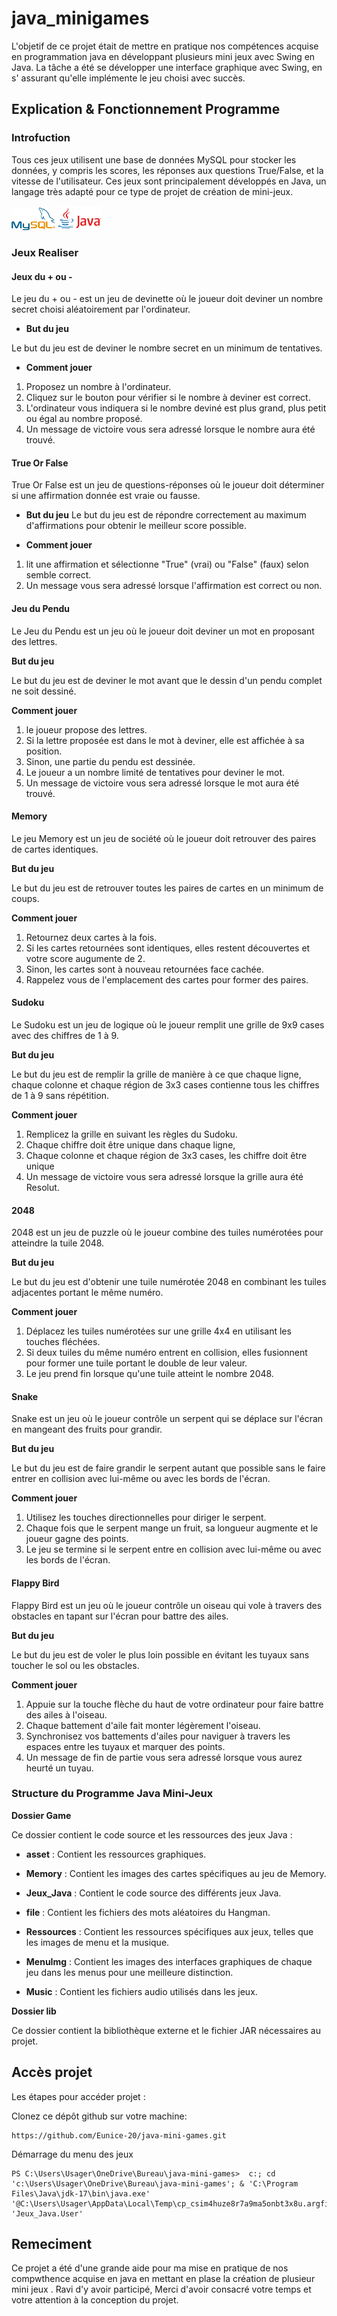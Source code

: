 # java_minigames

 L'objetif de ce projet était de mettre en pratique nos compétences  acquise en programmation java en développant plusieurs mini jeux avec Swing en Java. La  tâche a été se développer une interface graphique avec Swing, en s' assurant qu'elle implémente le jeu choisi avec succès.

 ## Explication & Fonctionnement Programme

  ### Introfuction

Tous ces jeux  utilisent une base de données MySQL pour stocker les données, y compris les scores, les réponses aux questions True/False, et la vitesse de l'utilisateur. Ces jeux sont principalement développés en Java, un langage très adapté pour ce type de projet de création de mini-jeux.

<img src="./Game/asset/image.png" alt="texte alternatif" style="width:70px;height:px;"> 

<img src="./Game/asset/image-1.png"  alt="texte alternatif" style="width:70px;height:px;">


 ### Jeux Realiser 


#### Jeux du + ou - 

Le jeu du + ou - est un jeu de devinette où le joueur doit deviner un nombre secret choisi aléatoirement par l'ordinateur. 

- **But du jeu**

Le but du jeu est de deviner le nombre secret en un minimum de tentatives.

- **Comment jouer**

1. Proposez un nombre à l'ordinateur.
2. Cliquez sur le bouton pour vérifier si le nombre à deviner est correct.
3. L'ordinateur vous indiquera si le nombre deviné est plus grand, plus petit ou égal au nombre proposé.
4. Un message de victoire vous sera adressé lorsque le nombre aura été trouvé.


#### True Or False

True Or False est un jeu de questions-réponses où le joueur doit déterminer si une affirmation donnée est vraie ou fausse.

- **But du jeu**
Le but du jeu est de répondre correctement au maximum d'affirmations pour obtenir le meilleur score possible.

- **Comment jouer**

1.  lit une affirmation et sélectionne "True" (vrai) ou "False" (faux) selon semble correct.
2.  Un message vous sera adressé lorsque l'affirmation est correct ou non.

#### Jeu du Pendu

 Le Jeu du Pendu est un jeu où le joueur doit deviner un mot en proposant des lettres. 

**But du jeu**

Le but du jeu est de deviner le mot avant que le dessin d'un pendu complet ne soit dessiné.

**Comment jouer**

1. le joueur propose des lettres. 
2. Si la lettre proposée est dans le mot à deviner, elle est affichée à sa position.
3. Sinon, une partie du pendu est dessinée.
4. Le joueur a un nombre limité de tentatives pour deviner le mot.
5. Un message de victoire vous sera adressé lorsque le mot aura été trouvé.


#### Memory
Le jeu Memory est un jeu de société où le joueur doit retrouver des paires de cartes identiques.

**But du jeu**

Le but du jeu est de retrouver toutes les paires de cartes en un minimum de coups.

**Comment jouer**

1. Retournez deux cartes à la fois. 
2. Si les cartes retournées sont identiques, elles restent découvertes et votre score augumente de 2. 
3. Sinon, les cartes sont à nouveau retournées face cachée.
4. Rappelez vous de l'emplacement des cartes pour former des paires.


#### Sudoku

Le Sudoku est un jeu de logique où le joueur remplit une grille de 9x9 cases avec des chiffres de 1 à 9.

**But du jeu**

Le but du jeu est de remplir la grille de manière à ce que chaque ligne, chaque colonne et chaque région de 3x3 cases contienne tous les chiffres de 1 à 9 sans répétition.

**Comment jouer**

1. Remplicez la grille en suivant les règles du Sudoku. 
2. Chaque chiffre doit être unique dans chaque ligne, 
3. Chaque colonne et chaque région de 3x3 cases, les chiffre doit être unique
4. Un message de victoire vous sera adressé lorsque la grille  aura été Resolut.



#### 2048

2048 est un jeu de puzzle où le joueur combine des tuiles numérotées pour atteindre la tuile 2048.

**But du jeu**

Le but du jeu est d'obtenir une tuile numérotée 2048 en combinant les tuiles adjacentes portant le même numéro.

**Comment jouer**

1. Déplacez les tuiles numérotées sur une grille 4x4 en utilisant les touches fléchées.
2. Si deux tuiles du même numéro entrent en collision, elles fusionnent pour former une tuile portant le double de leur valeur.
3. Le jeu prend fin lorsque qu'une tuile atteint le nombre 2048.


#### Snake

Snake est un jeu où le joueur contrôle un serpent qui se déplace sur l'écran en mangeant des fruits pour grandir.

**But du jeu**

Le but du jeu est de faire grandir le serpent autant que possible sans le faire entrer en collision avec lui-même ou avec les bords de l'écran.

**Comment jouer**

1. Utilisez les touches directionnelles pour diriger le serpent. 
2. Chaque fois que le serpent mange un fruit, sa longueur augmente et le joueur gagne des points.
3. Le jeu se termine si le serpent entre en collision avec lui-même ou avec les bords de l'écran.

#### Flappy Bird

Flappy Bird est un jeu où le joueur contrôle un oiseau qui vole à travers des obstacles en tapant sur l'écran pour battre des ailes.

**But du jeu**

Le but du jeu est de voler le plus loin possible en évitant les tuyaux sans toucher le sol ou les obstacles.

**Comment jouer**

1. Appuie sur la touche flèche du haut de votre ordinateur pour faire battre des ailes à l'oiseau.
2. Chaque battement d'aile fait monter légèrement l'oiseau.
3. Synchronisez vos battements d'ailes pour naviguer à travers les espaces entre les tuyaux et marquer des points.
4. Un message de fin de partie vous sera adressé lorsque vous aurez heurté un tuyau.

### Structure du Programme Java Mini-Jeux

**Dossier Game**

Ce dossier contient le code source et les ressources des jeux Java :

- **asset** : Contient les ressources graphiques.
  
- **Memory** : Contient les images des cartes spécifiques au jeu de Memory.

- **Jeux_Java** : Contient le code source des différents jeux Java.

- **file** : Contient les fichiers des mots aléatoires du Hangman.

- **Ressources** : Contient les ressources spécifiques aux jeux, telles que les images de menu et la musique.

- **MenuImg** : Contient les images des interfaces graphiques de chaque jeu dans les menus pour une meilleure distinction.

- **Music** : Contient les fichiers audio utilisés dans les jeux.

**Dossier lib**

Ce dossier contient la bibliothèque externe et le fichier JAR nécessaires au projet.

 ## Accès projet

Les étapes pour accéder projet  :

Clonez ce dépôt github sur votre machine:

```
https://github.com/Eunice-20/java-mini-games.git
```

Démarrage du menu des jeux 

```
PS C:\Users\Usager\OneDrive\Bureau\java-mini-games>  c:; cd 'c:\Users\Usager\OneDrive\Bureau\java-mini-games'; & 'C:\Program Files\Java\jdk-17\bin\java.exe' '@C:\Users\Usager\AppData\Local\Temp\cp_csim4huze8r7a9ma5onbt3x8u.argfile' 'Jeux_Java.User'
```


 ## Remeciment

 Ce projet a été d'une grande aide pour  ma mise en pratique de nos compwthence acquise en java en mettant en plase la création de plusieur mini jeux . Ravi d'y avoir participé, Merci d'avoir consacré votre temps et votre attention à la conception du projet.
